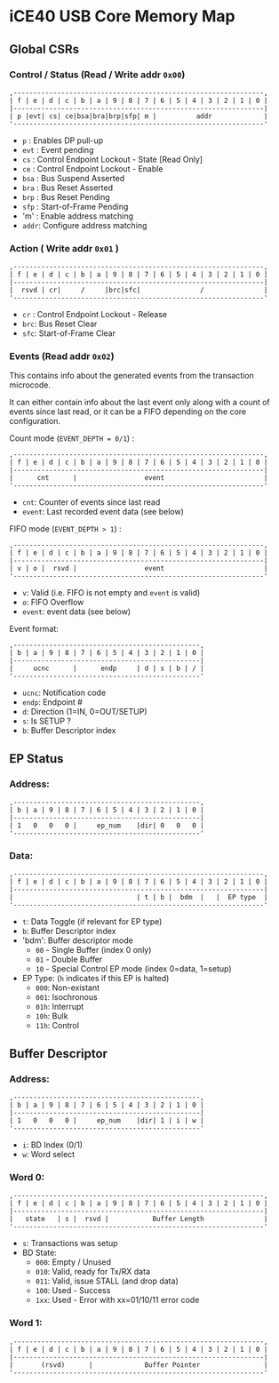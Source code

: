 iCE40 USB Core Memory Map
=========================

Global CSRs
-----------

### Control / Status (Read / Write addr `0x00`)

```
,---------------------------------------------------------------,
| f | e | d | c | b | a | 9 | 8 | 7 | 6 | 5 | 4 | 3 | 2 | 1 | 0 |
|---------------------------------------------------------------|
| p |evt| cs| ce|bsa|bra|brp|sfp| m |          addr             |
'---------------------------------------------------------------'
```

  * `p`   : Enables DP pull-up
  * `evt` : Event pending
  * `cs`  : Control Endpoint Lockout - State [Read Only]
  * `ce`  : Control Endpoint Lockout - Enable
  * `bsa` : Bus Suspend Asserted
  * `bra` : Bus Reset Asserted
  * `brp` : Bus Reset Pending
  * `sfp` : Start-of-Frame Pending
  * 'm'   : Enable address matching
  * `addr`: Configure address matching


### Action ( Write addr `0x01` )

```
,---------------------------------------------------------------,
| f | e | d | c | b | a | 9 | 8 | 7 | 6 | 5 | 4 | 3 | 2 | 1 | 0 |
|---------------------------------------------------------------|
|  rsvd | cr|     /     |brc|sfc|               /               |
'---------------------------------------------------------------'
```

  * `cr` : Control Endpoint Lockout - Release
  * `brc`: Bus Reset Clear
  * `sfc`: Start-of-Frame Clear


### Events (Read addr `0x02`)

This contains info about the generated events from the transaction
microcode.

It can either contain info about the last event only along with a
count of events since last read, or it can be a FIFO depending on
the core configuration.

Count mode (`EVENT_DEPTH = 0/1`) :

```
,---------------------------------------------------------------,
| f | e | d | c | b | a | 9 | 8 | 7 | 6 | 5 | 4 | 3 | 2 | 1 | 0 |
|---------------------------------------------------------------|
|      cnt      |                 event                         |
'---------------------------------------------------------------'
```

  * `cnt`: Counter of events since last read
  * `event`: Last recorded event data (see below)


FIFO mode (`EVENT_DEPTH > 1`) :

```
,---------------------------------------------------------------,
| f | e | d | c | b | a | 9 | 8 | 7 | 6 | 5 | 4 | 3 | 2 | 1 | 0 |
|---------------------------------------------------------------|
| v | o |  rsvd |                 event                         |
'---------------------------------------------------------------'
```

  * `v`: Valid (i.e. FIFO is not empty and `event` is valid)
  * `o`: FIFO Overflow
  * `event`: event data (see below)


Event format:

```
,-----------------------------------------------,
| b | a | 9 | 8 | 7 | 6 | 5 | 4 | 3 | 2 | 1 | 0 |
|-----------------------------------------------|
|     ucnc      |      endp     | d | s | b | / |
'-----------------------------------------------'
```

  * `ucnc`: Notification code
  * `endp`: Endpoint #
  * `d`: Direction (1=IN, 0=OUT/SETUP)
  * `s`: Is SETUP ?
  * `b`: Buffer Descriptor index


EP Status
---------

### Address:

```
,-----------------------------------------------,
| b | a | 9 | 8 | 7 | 6 | 5 | 4 | 3 | 2 | 1 | 0 |
|-----------------------------------------------|
| 1   0   0   0 |     ep_num    |dir| 0   0   0 |
'-----------------------------------------------'
```


### Data:

```
,---------------------------------------------------------------,
| f | e | d | c | b | a | 9 | 8 | 7 | 6 | 5 | 4 | 3 | 2 | 1 | 0 |
|---------------------------------------------------------------|
|                               | t | b |  bdm  |   |  EP type  |
'---------------------------------------------------------------'
```

  * `t`: Data Toggle (if relevant for EP type)
  * `b`: Buffer Descriptor index
  * 'bdm': Buffer descriptor mode
    - `00` - Single Buffer (index 0 only)
    - `01` - Double Buffer
    - `10` - Special Control EP mode (index 0=data, 1=setup)
  * EP Type: (`h` indicates if this EP is halted)
    - `000`: Non-existant
    - `001`: Isochronous
    - `01h`: Interrupt
    - `10h`: Bulk
    - `11h`: Control


Buffer Descriptor
-----------------

### Address:

```
,-----------------------------------------------,
| b | a | 9 | 8 | 7 | 6 | 5 | 4 | 3 | 2 | 1 | 0 |
|-----------------------------------------------|
| 1   0   0   0 |     ep_num    |dir| 1 | i | w |
'-----------------------------------------------'
```

  * `i`: BD Index (0/1)
  * `w`: Word select


### Word 0:

```
,---------------------------------------------------------------,
| f | e | d | c | b | a | 9 | 8 | 7 | 6 | 5 | 4 | 3 | 2 | 1 | 0 |
|---------------------------------------------------------------|
|   state   | s |  rsvd |           Buffer Length               |
'---------------------------------------------------------------'
```

  * `s`: Transactions was setup
  * BD State:
    - `000`: Empty / Unused
    - `010`: Valid, ready for Tx/RX data
    - `011`: Valid, issue STALL (and drop data)
    - `100`: Used - Success
    - `1xx`: Used - Error with xx=01/10/11 error code


### Word 1:

```
,---------------------------------------------------------------,
| f | e | d | c | b | a | 9 | 8 | 7 | 6 | 5 | 4 | 3 | 2 | 1 | 0 |
|---------------------------------------------------------------|
|       (rsvd)      |             Buffer Pointer                |
'---------------------------------------------------------------'
```
